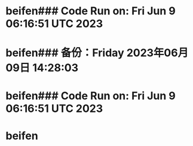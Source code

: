 # beifen### Code Run on: Fri Jun  9 06:16:51 UTC 2023
# beifen### 备份：Friday 2023年06月09日 14:28:03
# beifen### Code Run on: Fri Jun  9 06:16:51 UTC 2023
# beifen